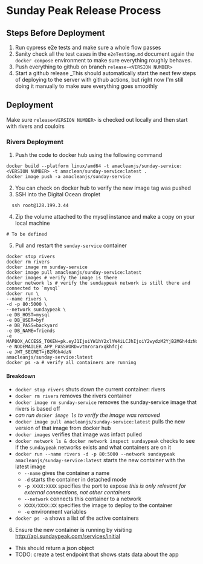 # Sunday Peak Release Process

## Steps Before Deployment

1. Run cypress e2e tests and make sure a whole flow passes
2. Sanity check all the test cases in the `e2eTesting.md` document again the `docker compose` environment to make sure everything roughly behaves.
3. Push everything to github on branch `release-<VERSION NUMBER>`
4. Start a github release
   \_This should automatically start the next few steps of deploying to the server with github actions, but right now I'm still doing it manually to make sure everything goes smoothly

## Deployment

Make sure `release<VERSION NUMBER>` is checked out locally and then start with rivers and couloirs

### Rivers Deployment

1. Push the code to docker hub using the following command

```shell
docker build --platform linux/amd64 -t amacleanjs/sunday-service:<VERSION NUMBER> -t amaclean/sunday-service:latest .
docker image push -a amacleanjs/sunday-service
```

2. You can check on docker hub to verify the new image tag was pushed
3. SSH into the Digital Ocean droplet

```shell
  ssh root@128.199.3.44
```

4. Zip the volume attached to the mysql instance and make a copy on your local machine

```shell
# To be defined
```

5. Pull and restart the `sunday-service` container

```shell
docker stop rivers
docker rm rivers
docker image rm sunday-service
docker image pull amacleanjs/sunday-service:latest
docker images # verify the image is there
docker network ls # verify the sundaypeak network is still there and connected to `mysql`
docker run \
--name rivers \
-d -p 80:5000 \
--network sundaypeak \
-e DB_HOST=mysql
-e DB_USER=byf
-e DB_PASS=backyard
-e DB_NAME=friends
-e MAPBOX_ACCESS_TOKEN=pk.eyJ1IjoiYW1hY2xlYW4iLCJhIjoiY2wydzM2YjB2MGh4dzNqb2FpeTg2bmo4dSJ9.KSDbOciqbYDn5eA4SHNOZg
-e NODEMAILER_APP_PASSWORD=vtmrorarxqkhfcjc
-e JWT_SECRET=jB2MGh4dzN
amacleanjs/sunday-service:latest
docker ps -a # verify all containers are running
```

#### Breakdown

- `docker stop rivers` shuts down the current container: rivers
- `docker rm rivers` removes the rivers container
- `docker image rm sunday-service` removes the sunday-service image that rivers is based off
- _can run `docker image ls` to verify the image was removed_
- `docker image pull amacleanjs/sunday-service:latest` pulls the new version of that image from docker hub
- `docker images` verifies that image was infact pulled
- `docker network ls & docker network inspect sundaypeak` checks to see if the `sundaypeak` networks exists and what containers are on it
- `docker run --name rivers -d -p 80:5000 --network sundaypeak amacleanjs/sunday-service:latest` starts the new container with the latest image
  - `--name` gives the container a name
  - `-d` starts the container in detached mode
  - `-p XXXX:XXXX` specifies the port to expose _this is only relevant for external connections, not other containers_
  - `--network` connects this container to a network
  - `XXXX/XXXX:XX` specifies the image to deploy to the container
  - `-e` environment variables
- `docker ps -a` shows a list of the active containers

6. Ensure the new container is running by visiting http://api.sundaypeak.com/services/initial

- This should return a json object
- TODO: create a test endpoint that shows stats data about the app
